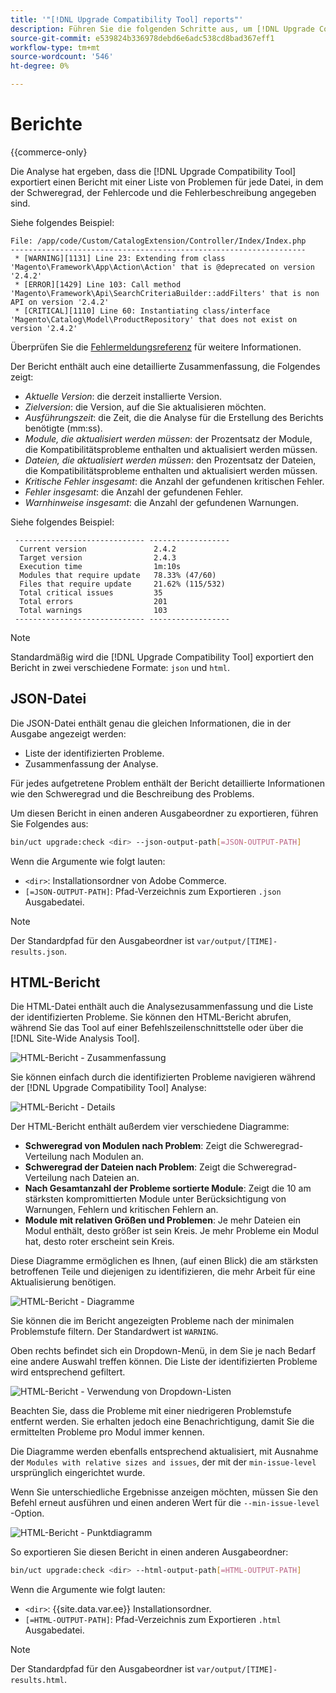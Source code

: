 ```yaml
---
title: '"[!DNL Upgrade Compatibility Tool] reports"'
description: Führen Sie die folgenden Schritte aus, um [!DNL Upgrade Compatibility Tool] in Ihrem Adobe Commerce-Projekt.
source-git-commit: e539824b336978debd6e6adc538cd8bad367eff1
workflow-type: tm+mt
source-wordcount: '546'
ht-degree: 0%

---
```



# Berichte

{{commerce-only}

Die Analyse hat ergeben, dass die [!DNL Upgrade Compatibility Tool] exportiert einen Bericht mit einer Liste von Problemen für jede Datei, in dem der Schweregrad, der Fehlercode und die Fehlerbeschreibung angegeben sind.

Siehe folgendes Beispiel:

```terminal
File: /app/code/Custom/CatalogExtension/Controller/Index/Index.php
------------------------------------------------------------------
 * [WARNING][1131] Line 23: Extending from class 'Magento\Framework\App\Action\Action' that is @deprecated on version '2.4.2'
 * [ERROR][1429] Line 103: Call method 'Magento\Framework\Api\SearchCriteriaBuilder::addFilters' that is non API on version '2.4.2'
 * [CRITICAL][1110] Line 60: Instantiating class/interface 'Magento\Catalog\Model\ProductRepository' that does not exist on version '2.4.2'
```

Überprüfen Sie die [Fehlermeldungsreferenz](../upgrade-compatibility-tool/error-messages.md) für weitere Informationen.

Der Bericht enthält auch eine detaillierte Zusammenfassung, die Folgendes zeigt:

- *Aktuelle Version*: die derzeit installierte Version.
- *Zielversion*: die Version, auf die Sie aktualisieren möchten.
- *Ausführungszeit*: die Zeit, die die Analyse für die Erstellung des Berichts benötigte (mm:ss).
- *Module, die aktualisiert werden müssen*: der Prozentsatz der Module, die Kompatibilitätsprobleme enthalten und aktualisiert werden müssen.
- *Dateien, die aktualisiert werden müssen*: den Prozentsatz der Dateien, die Kompatibilitätsprobleme enthalten und aktualisiert werden müssen.
- *Kritische Fehler insgesamt*: die Anzahl der gefundenen kritischen Fehler.
- *Fehler insgesamt*: die Anzahl der gefundenen Fehler.
- *Warnhinweise insgesamt*: die Anzahl der gefundenen Warnungen.

Siehe folgendes Beispiel:

```terminal
 ----------------------------- ------------------
  Current version               2.4.2
  Target version                2.4.3
  Execution time                1m:10s
  Modules that require update   78.33% (47/60)
  Files that require update     21.62% (115/532)
  Total critical issues         35
  Total errors                  201
  Total warnings                103
 ----------------------------- ------------------
```

>[!NOTE]
>
>Standardmäßig wird die [!DNL Upgrade Compatibility Tool] exportiert den Bericht in zwei verschiedene Formate: `json` und `html`.

## JSON-Datei

Die JSON-Datei enthält genau die gleichen Informationen, die in der Ausgabe angezeigt werden:

- Liste der identifizierten Probleme.
- Zusammenfassung der Analyse.

Für jedes aufgetretene Problem enthält der Bericht detaillierte Informationen wie den Schweregrad und die Beschreibung des Problems.

Um diesen Bericht in einen anderen Ausgabeordner zu exportieren, führen Sie Folgendes aus:

```bash
bin/uct upgrade:check <dir> --json-output-path[=JSON-OUTPUT-PATH]
```

Wenn die Argumente wie folgt lauten:

- `<dir>`: Installationsordner von Adobe Commerce.
- `[=JSON-OUTPUT-PATH]`: Pfad-Verzeichnis zum Exportieren `.json` Ausgabedatei.

>[!NOTE]
>
>Der Standardpfad für den Ausgabeordner ist `var/output/[TIME]-results.json`.

## HTML-Bericht

Die HTML-Datei enthält auch die Analysezusammenfassung und die Liste der identifizierten Probleme. Sie können den HTML-Bericht abrufen, während Sie das Tool auf einer Befehlszeilenschnittstelle oder über die [!DNL Site-Wide Analysis Tool].

![HTML-Bericht - Zusammenfassung](../../assets/upgrade-guide/uct-html-summary.png)

Sie können einfach durch die identifizierten Probleme navigieren während der [!DNL Upgrade Compatibility Tool] Analyse:

![HTML-Bericht - Details](../../assets/upgrade-guide/uct-html-details.png)

Der HTML-Bericht enthält außerdem vier verschiedene Diagramme:

- **Schweregrad von Modulen nach Problem**: Zeigt die Schweregrad-Verteilung nach Modulen an.
- **Schweregrad der Dateien nach Problem**: Zeigt die Schweregrad-Verteilung nach Dateien an.
- **Nach Gesamtanzahl der Probleme sortierte Module**: Zeigt die 10 am stärksten kompromittierten Module unter Berücksichtigung von Warnungen, Fehlern und kritischen Fehlern an.
- **Module mit relativen Größen und Problemen**: Je mehr Dateien ein Modul enthält, desto größer ist sein Kreis. Je mehr Probleme ein Modul hat, desto roter erscheint sein Kreis.

Diese Diagramme ermöglichen es Ihnen, (auf einen Blick) die am stärksten betroffenen Teile und diejenigen zu identifizieren, die mehr Arbeit für eine Aktualisierung benötigen.

![HTML-Bericht - Diagramme](../../assets/upgrade-guide/uct-html-diagrams.png)

Sie können die im Bericht angezeigten Probleme nach der minimalen Problemstufe filtern. Der Standardwert ist `WARNING`.

Oben rechts befindet sich ein Dropdown-Menü, in dem Sie je nach Bedarf eine andere Auswahl treffen können. Die Liste der identifizierten Probleme wird entsprechend gefiltert.

![HTML-Bericht - Verwendung von Dropdown-Listen](../../assets/upgrade-guide/uct-html-filtered-issues-list.png)

Beachten Sie, dass die Probleme mit einer niedrigeren Problemstufe entfernt werden. Sie erhalten jedoch eine Benachrichtigung, damit Sie die ermittelten Probleme pro Modul immer kennen.

Die Diagramme werden ebenfalls entsprechend aktualisiert, mit Ausnahme der `Modules with relative sizes and issues`, der mit der `min-issue-level` ursprünglich eingerichtet wurde.

Wenn Sie unterschiedliche Ergebnisse anzeigen möchten, müssen Sie den Befehl erneut ausführen und einen anderen Wert für die `--min-issue-level` -Option.

![HTML-Bericht - Punktdiagramm](../../assets/upgrade-guide/uct-html-filtered-diagrams.png)

So exportieren Sie diesen Bericht in einen anderen Ausgabeordner:

```bash
bin/uct upgrade:check <dir> --html-output-path[=HTML-OUTPUT-PATH]
```

Wenn die Argumente wie folgt lauten:

- `<dir>`: {{site.data.var.ee}} Installationsordner.
- `[=HTML-OUTPUT-PATH]`: Pfad-Verzeichnis zum Exportieren `.html` Ausgabedatei.

>[!NOTE]
>
> Der Standardpfad für den Ausgabeordner ist `var/output/[TIME]-results.html`.
